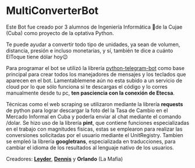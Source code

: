 # MultiConverterBot
Este Bot fue creado por 3 alumnos de Ingeniería Informática 🐳de la Cujae (Cuba)  como proyecto de la optativa Python.

Te puede ayudar a convertir todo tipo de unidades, ya sean de volumen, distancia, presión e incluso monetarias, y sí, también te dice a cuánto ElToque tiene dólar hoy😉

Para programar el bot se utilizó la librería [python-telegram-bot](https://github.com/python-telegram-bot/python-telegram-bot.git) como base principal para crear todos los 
manejadores de mensajes y los teclados que aparecen en el bot. Lamentablemene aún no esta subido a un servicio de cloud por lo que sólo funciona si te descargas el código
y lo corres manualmente desde tu pc, **ten pasciencia con la conexión de Etecsa**.

Técnicas como el web scraping se utilizaron mediante la librería **requests** de python para lograr descargar la foto del la Tasa de Cambio en el Mercado Informal en Cuba
y poderla enviar al chat mediante el comando /dolar.
Se hizo uso de la librería **pint**, que contiene funciones especializadas en el trabajo con magnitudes fisicas, estas se emplearon para realizar las conversiones solicitadas
por el usuario mediante el UnitRegistry. Tambien se empleó la librería **googletrans**, especializada en traducciones, para cambiar el idioma de los resultados al lenguaje
nativo de los usuarios.


Creadores: [**Leyder**](https://github.com/Leyderhr), [**Dennis**](https://github.com/DnsSera) y **Orlando** (La Mafia)
